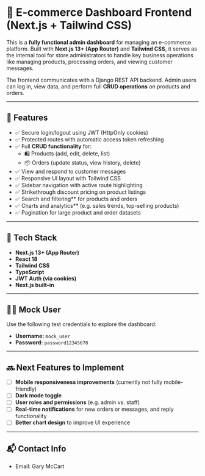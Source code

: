 # 🧾 E-commerce Dashboard Frontend (Next.js + Tailwind CSS)

This is a **fully functional admin dashboard** for managing an e-commerce platform. Built with **Next.js 13+ (App Router)** and **Tailwind CSS**, it serves as the internal tool for store administrators to handle key business operations like managing products, processing orders, and viewing customer messages.

The frontend communicates with a Django REST API backend. Admin users can log in, view data, and perform full **CRUD operations** on products and orders.

---

## 🚀 Features

- ✅ Secure login/logout using JWT (HttpOnly cookies)  
- ✅ Protected routes with automatic access token refreshing  
- ✅ Full **CRUD functionality** for:
  - 🛍️ Products (add, edit, delete, list)
  - 📦 Orders (update status, view history, delete)  
- ✅ View and respond to customer messages  
- ✅ Responsive UI layout with Tailwind CSS  
- ✅ Sidebar navigation with active route highlighting  
- ✅ Strikethrough discount pricing on product listings
- ✅ Search and filtering** for products and orders
- ✅ Charts and analytics** (e.g. sales trends, top-selling products)
- ✅ Pagination for large product and order datasets

---

## 🧱 Tech Stack

- **Next.js 13+ (App Router)**  
- **React 18**  
- **Tailwind CSS**  
- **TypeScript**  
- **JWT Auth (via cookies)**  
- **Next.js built-in**

---

## 👨‍💻 Mock User

Use the following test credentials to explore the dashboard:

- **Username:** `mock_user`  
- **Password:** `password12345678`

---

## 🔜 Next Features to Implement

- [ ] **Mobile responsiveness improvements** (currently not fully mobile-friendly)  
- [ ] **Dark mode toggle**  
- [ ] **User roles and permissions** (e.g. admin vs. staff)  
- [ ] **Real-time notifications** for new orders or messages, and reply functionality
- [ ] **Better chart design** to improve UI experience

---

## 📬 Contact Info
- Email: Gary McCart
